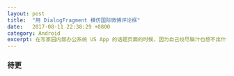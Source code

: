 ```yaml
---
layout: post
title:  "用 DialogFragment 模仿国际微博评论框"
date:   2017-08-11 22:38:29 +0800
category: Android
excerpt: 在写家园内部办公系统 US App 的话题页面的时候，因为自己绞尽脑汁也想不出什么好的设计图，脑海中唯一印象深刻的就是国际微博的 UI 了，索性就模仿着来吧，于是有了本文。
---
```


### 待更
